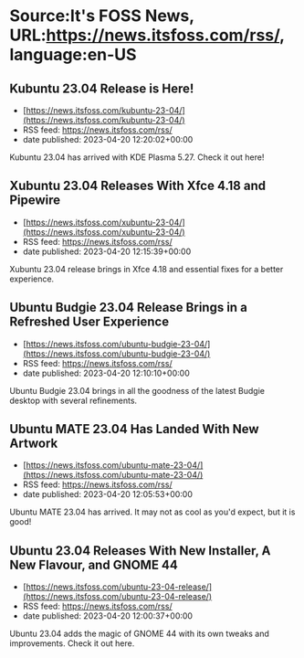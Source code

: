 # Source:It's FOSS News, URL:https://news.itsfoss.com/rss/, language:en-US

## Kubuntu 23.04 Release is Here!
 - [https://news.itsfoss.com/kubuntu-23-04/](https://news.itsfoss.com/kubuntu-23-04/)
 - RSS feed: https://news.itsfoss.com/rss/
 - date published: 2023-04-20 12:20:02+00:00

Kubuntu 23.04 has arrived with KDE Plasma 5.27. Check it out here!

## Xubuntu 23.04 Releases With Xfce 4.18 and Pipewire
 - [https://news.itsfoss.com/xubuntu-23-04/](https://news.itsfoss.com/xubuntu-23-04/)
 - RSS feed: https://news.itsfoss.com/rss/
 - date published: 2023-04-20 12:15:39+00:00

Xubuntu 23.04 release brings in Xfce 4.18 and essential fixes for a better experience.

## Ubuntu Budgie 23.04 Release Brings in a Refreshed User Experience
 - [https://news.itsfoss.com/ubuntu-budgie-23-04/](https://news.itsfoss.com/ubuntu-budgie-23-04/)
 - RSS feed: https://news.itsfoss.com/rss/
 - date published: 2023-04-20 12:10:10+00:00

Ubuntu Budgie 23.04 brings in all the goodness of the latest Budgie desktop with several refinements.

## Ubuntu MATE 23.04 Has Landed With New Artwork
 - [https://news.itsfoss.com/ubuntu-mate-23-04/](https://news.itsfoss.com/ubuntu-mate-23-04/)
 - RSS feed: https://news.itsfoss.com/rss/
 - date published: 2023-04-20 12:05:53+00:00

Ubuntu MATE 23.04 has arrived. It may not as cool as you'd expect, but it is good!

## Ubuntu 23.04 Releases With New Installer, A New Flavour, and GNOME 44
 - [https://news.itsfoss.com/ubuntu-23-04-release/](https://news.itsfoss.com/ubuntu-23-04-release/)
 - RSS feed: https://news.itsfoss.com/rss/
 - date published: 2023-04-20 12:00:37+00:00

Ubuntu 23.04 adds the magic of GNOME 44 with its own tweaks and improvements. Check it out here.

